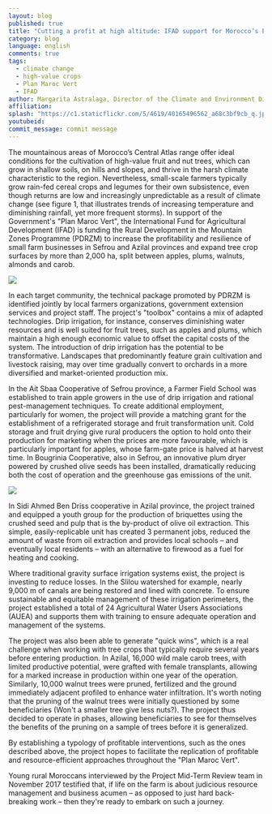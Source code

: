 ```yaml
---
layout: blog
published: true
title: "Cutting a profit at high altitude: IFAD support for Morocco’s Plan Vert"
category: blog
language: english
comments: true
tags: 
  - climate change
  - high-value crops
  - Plan Maroc Vert
  - IFAD
author: Margarita Astralaga, Director of the Climate and Environment Division, IFAD
affiliation: 
splash: "https://c1.staticflickr.com/5/4619/40165496562_a68c3bf9cb_q.jpg"
youtubeid: 
commit_message: commit message
---
```

The mountainous areas of Morocco’s Central Atlas range offer ideal conditions for the cultivation of high-value fruit and nut trees, which can grow in shallow soils, on hills and slopes, and thrive in the harsh climate characteristic to the region. Nevertheless, small-scale farmers typically grow rain-fed cereal crops and legumes for their own subsistence, even though returns are low and increasingly unpredictable as a result of climate change (see figure 1, that illustrates trends of increasing temperature and diminishing rainfall, yet more frequent storms). In support of the Government's "Plan Maroc Vert", the International Fund for Agricultural Development (IFAD) is funding the Rural Development in the Mountain Zones Programme (PDRZM) to increase the profitability and resilience of small farm businesses in Sefrou and Azilal provinces and expand tree crop surfaces by more than 2,000 ha, split between apples, plums, walnuts, almonds and carob.  <!-- more -->





![](https://c1.staticflickr.com/5/4751/28418630969_7f6ede648f_c.jpg)





In each target community, the technical package promoted by PDRZM is identified jointly by local farmers organizations, government extension services and project staff. The project's "toolbox" contains a mix of adapted technologies. Drip irrigation, for instance, conserves diminishing water resources and is well suited for fruit trees, such as apples and plums, which maintain a high enough economic value to offset the capital costs of the system. The introduction of drip irrigation has the potential to be transformative. Landscapes that predominantly feature grain cultivation and livestock raising, may over time gradually convert to orchards in a more diversified and market-oriented production mix.







In the Ait Sbaa Cooperative of Sefrou province, a Farmer Field School was established to train apple growers in the use of drip irrigation and rational pest-management techniques. To create additional employment, particularly for women, the project will provide a matching grant for the establishment of a refrigerated storage and fruit transformation unit. Cold storage and fruit drying give rural producers the option to hold onto their production for marketing when the prices are more favourable, which is particularly important for apples, whose farm-gate price is halved at harvest time. In Bougrinia Cooperative, also in Sefrou, an innovative plum dryer powered by crushed olive seeds has been installed, dramatically reducing  both the cost of operation and the greenhouse gas emissions of the unit. 





![](https://c1.staticflickr.com/5/4665/39487100914_bbfba480e4.jpg)





In Sidi Ahmed Ben Driss cooperative in Azilal province, the project trained and equipped a youth group for the production of briquettes using the crushed seed and pulp that is the by-product of olive oil extraction. This simple, easily-replicable unit has created 3 permanent jobs, reduced the amount of waste from oil extraction and provides local schools – and eventually local residents – with an alternative to firewood as a fuel for heating and cooking.







Where traditional gravity surface irrigation systems exist, the project is investing to reduce losses. In the Slilou watershed for example, nearly 9,000 m of canals are being restored and lined with concrete. To ensure sustainable and equitable management of these irrigation perimeters, the project established a total of 24 Agricultural Water Users Associations (AUEA) and supports them with training to ensure adequate operation and management of the systems. 






The project was also been able to generate "quick wins", which is a real challenge when working with tree crops that typically require several years before entering production. In Azilal, 16,000 wild male carob trees, with limited productive potential, were grafted with female transplants, allowing for a marked increase in production within one year of the operation. Similarly, 10,000 walnut trees were pruned, fertilized and the ground immediately adjacent profiled to enhance water infiltration. It's worth noting that the pruning of the walnut trees were initially questioned by some beneficiaries (Won't a smaller tree give less nuts?). The project thus decided to operate in phases, allowing beneficiaries to see for themselves the benefits of the pruning on a sample of trees before it is generalized.







By establishing a typology of profitable interventions, such as the ones described above, the project hopes to facilitate the replication of profitable and resource-efficient approaches throughout the "Plan Maroc Vert".  






Young rural Moroccans interviewed by the Project Mid-Term Review team in November 2017 testified  that, if life on the farm is about judicious resource management and business acumen – as opposed to just hard back-breaking work – then they're ready to embark on such a journey.